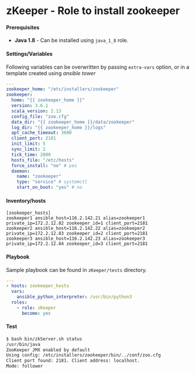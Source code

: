 # zKeeper - Role to install zookeeper

#### Prerequisites
- **Java 1.8** - Can be installed using `java_1_8` role.

#### Settings/Variables

Following variables can be overwritten by passing `extra-vars` option, or in a template created using *ansible tower*

```yaml
---
zookeeper_home: "/etc/installers/zookeeper"
zookeeper:
  home: "{{ zookeeper_home }}"
  version: 3.6.1
  scala_version: 2.13
  config_file: "zoo.cfg"
  data_dir: "{{ zookeeper_home }}/data/zookeeper"
  log_dir: "{{ zookeeper_home }}/logs"
  apt_cache_timeout: 3600
  client_port: 2181
  init_limit: 5
  sync_limit: 2
  tick_time: 2000
  hosts_file: "/etc/hosts"
  force_install: "no" # yes
  daemon:
    name: "zookeeper"
    type: "service" # systemctl
    start_on_boot: "yes" # no
```

#### Inventory/hosts
```
[zookeeper_hosts]
zookeeper1 ansible_host=116.2.142.21 alias=zookeeper1 private_ip=172.2.12.82 zookeeper_id=1 client_port=2181
zookeeper2 ansible_host=116.2.142.22 alias=zookeeper2 private_ip=172.2.12.83 zookeeper_id=2 client_port=2181
zookeeper3 ansible_host=116.2.142.23 alias=zookeeper3 private_ip=172.2.12.84 zookeeper_id=3 client_port=2181
```

#### Playbook
Sample playbook can be found in `zKeeper/tests` directory.

```yaml
---
- hosts: zookeeper_hosts
  vars:
  	ansible_python_interpreter: /usr/bin/python3
  roles:
  	- role: zKeeper
  	  become: yes
```

#### Test
```bash
$ bash bin/zkServer.sh status
/usr/bin/java
ZooKeeper JMX enabled by default
Using config: /etc/installers/zookeeper/bin/../conf/zoo.cfg
Client port found: 2181. Client address: localhost.
Mode: follower
```
